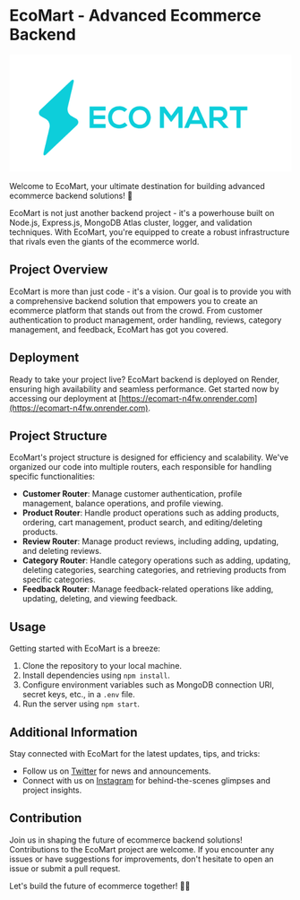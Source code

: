 # EcoMart - Advanced Ecommerce Backend

![EcoMart Logo](./uploads/projectImages/logo.png)

Welcome to EcoMart, your ultimate destination for building advanced ecommerce backend solutions! 🚀

EcoMart is not just another backend project - it's a powerhouse built on Node.js, Express.js, MongoDB Atlas cluster, logger, and validation techniques. With EcoMart, you're equipped to create a robust infrastructure that rivals even the giants of the ecommerce world.

## Project Overview

EcoMart is more than just code - it's a vision. Our goal is to provide you with a comprehensive backend solution that empowers you to create an ecommerce platform that stands out from the crowd. From customer authentication to product management, order handling, reviews, category management, and feedback, EcoMart has got you covered.

## Deployment

Ready to take your project live? EcoMart backend is deployed on Render, ensuring high availability and seamless performance. Get started now by accessing our deployment at [https://ecomart-n4fw.onrender.com](https://ecomart-n4fw.onrender.com).

## Project Structure

EcoMart's project structure is designed for efficiency and scalability. We've organized our code into multiple routers, each responsible for handling specific functionalities:

- **Customer Router**: Manage customer authentication, profile management, balance operations, and profile viewing.
- **Product Router**: Handle product operations such as adding products, ordering, cart management, product search, and editing/deleting products.
- **Review Router**: Manage product reviews, including adding, updating, and deleting reviews.
- **Category Router**: Handle category operations such as adding, updating, deleting categories, searching categories, and retrieving products from specific categories.
- **Feedback Router**: Manage feedback-related operations like adding, updating, deleting, and viewing feedback.

## Usage

Getting started with EcoMart is a breeze:

1. Clone the repository to your local machine.
2. Install dependencies using `npm install`.
3. Configure environment variables such as MongoDB connection URI, secret keys, etc., in a `.env` file.
4. Run the server using `npm start`.

## Additional Information

Stay connected with EcoMart for the latest updates, tips, and tricks:

- Follow us on [Twitter](https://twitter.com/AkshandraSingh7) for news and announcements.
- Connect with us on [Instagram](https://www.instagram.com/akshandrasingh/) for behind-the-scenes glimpses and project insights.

## Contribution

Join us in shaping the future of ecommerce backend solutions! Contributions to the EcoMart project are welcome. If you encounter any issues or have suggestions for improvements, don't hesitate to open an issue or submit a pull request.

Let's build the future of ecommerce together! 🛒✨
